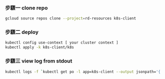 
### 步驟一 clone repo

```sh
gcloud source repos clone --project=rd-resources k8s-client
```

### 步驟二 deploy

```sh
kubectl config use-context [ your cluster context ]
kubectl apply -k k8s-client/k8s
```

### 步驟三 view log from stdout

```sh
kubectl logs -f `kubectl get po -l app=k8s-client --output jsonpath='{.items[0].metadata.name}'`
```
